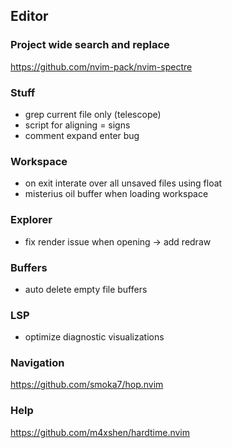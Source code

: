## Editor
### Project wide search and replace
https://github.com/nvim-pack/nvim-spectre

### Stuff
* grep current file only (telescope)
* script for aligning = signs
* comment expand enter bug

### Workspace
* on exit interate over all unsaved files using float
* misterius oil buffer when loading workspace

### Explorer
* fix render issue when opening -> add redraw

### Buffers
* auto delete empty file buffers

### LSP
* optimize diagnostic visualizations 

### Navigation
https://github.com/smoka7/hop.nvim

### Help
https://github.com/m4xshen/hardtime.nvim


